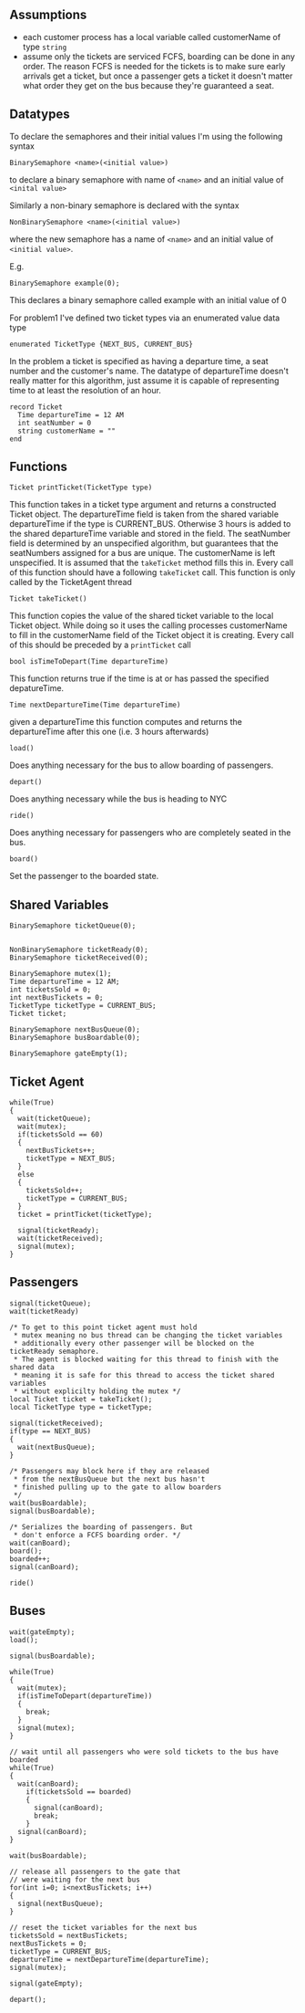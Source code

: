 ## Assumptions

- each customer process has a local variable called customerName of type `string`
- assume only the tickets are serviced FCFS, boarding can be done in any order. The reason FCFS is needed for the tickets is to make sure early arrivals get a ticket, but once a passenger gets a ticket it doesn't matter what order they get on the bus because they're guaranteed a seat.

## Datatypes

To declare the semaphores and their initial values I'm using the following syntax

```
BinarySemaphore <name>(<initial value>)
```
to declare a binary semaphore with name of `<name>` and an initial value of `<inital value>`

Similarly a non-binary semaphore is declared with the syntax

```
NonBinarySemaphore <name>(<initial value>)
```
where the new semaphore has a name of `<name>` and an initial value of `<initial value>`.

E.g.

```
BinarySemaphore example(0);
```
This declares a binary semaphore called example with an initial value of 0


For problem1 I've defined two ticket types via an enumerated value data type

```
enumerated TicketType {NEXT_BUS, CURRENT_BUS}
```

In the problem a ticket is specified as having a departure time, a seat number and the customer's name.
The datatype of departureTime doesn't really matter for this algorithm, just assume it is capable of representing
time to at least the resolution of an hour.

```
record Ticket
  Time departureTime = 12 AM
  int seatNumber = 0
  string customerName = ""
end
```

## Functions

```
Ticket printTicket(TicketType type)
```

This function takes in a ticket type argument and returns a constructed Ticket object.
The departureTime field is taken from the shared variable departureTime if the type is CURRENT_BUS. Otherwise
3 hours is added to the shared departureTime variable and stored in the field.
The seatNumber field is determined by an unspecified algorithm, but guarantees that
the seatNumbers assigned for a bus are unique.
The customerName is left unspecified. It is assumed that the `takeTicket` method fills this in.
Every call of this function should have a following `takeTicket` call.
This function is only called by the TicketAgent thread

```
Ticket takeTicket()
```

This function copies the value of the shared ticket variable to the local Ticket object. While doing
so it uses the calling processes customerName to fill in the customerName field of the Ticket object it
is creating. Every call of this should be preceded by a `printTicket` call

```
bool isTimeToDepart(Time departureTime)
```

This function returns true if the time is at or has passed the specified depatureTime.

```
Time nextDepartureTime(Time departureTime)
```
given a departureTime this function computes and returns the departureTime after this one (i.e. 3 hours afterwards)

```
load()
```
Does anything necessary for the bus to allow boarding of passengers.

```
depart()
```
Does anything necessary while the bus is heading to NYC

```
ride()
```
Does anything necessary for passengers who are completely seated in the bus.

```
board()
```
Set the passenger to the boarded state.

## Shared Variables

```
BinarySemaphore ticketQueue(0);


NonBinarySemaphore ticketReady(0);
BinarySemaphore ticketReceived(0);

BinarySemaphore mutex(1);
Time departureTime = 12 AM;
int ticketsSold = 0;
int nextBusTickets = 0;
TicketType ticketType = CURRENT_BUS;
Ticket ticket;

BinarySemaphore nextBusQueue(0);
BinarySemaphore busBoardable(0);

BinarySemaphore gateEmpty(1);
```

## Ticket Agent

```
while(True)
{
  wait(ticketQueue);
  wait(mutex);
  if(ticketsSold == 60)
  {
    nextBusTickets++;
    ticketType = NEXT_BUS;
  }
  else
  {
    ticketsSold++;
    ticketType = CURRENT_BUS;
  }
  ticket = printTicket(ticketType);

  signal(ticketReady);
  wait(ticketReceived);
  signal(mutex);
}
```

## Passengers

```
signal(ticketQueue);
wait(ticketReady)

/* To get to this point ticket agent must hold
 * mutex meaning no bus thread can be changing the ticket variables
 * additionally every other passenger will be blocked on the ticketReady semaphore.
 * The agent is blocked waiting for this thread to finish with the shared data
 * meaning it is safe for this thread to access the ticket shared variables
 * without explicilty holding the mutex */
local Ticket ticket = takeTicket();
local TicketType type = ticketType;

signal(ticketReceived);
if(type == NEXT_BUS)
{
  wait(nextBusQueue);
}

/* Passengers may block here if they are released 
 * from the nextBusQueue but the next bus hasn't
 * finished pulling up to the gate to allow boarders
 */
wait(busBoardable);
signal(busBoardable);

/* Serializes the boarding of passengers. But 
 * don't enforce a FCFS boarding order. */
wait(canBoard);
board();
boarded++;
signal(canBoard);

ride()
```

## Buses

```
wait(gateEmpty);
load();

signal(busBoardable);

while(True)
{
  wait(mutex);
  if(isTimeToDepart(departureTime))
  {
    break;
  }
  signal(mutex);
}

// wait until all passengers who were sold tickets to the bus have boarded
while(True)
{
  wait(canBoard);
    if(ticketsSold == boarded)
    {
      signal(canBoard);
      break;
    }
  signal(canBoard);
}

wait(busBoardable);

// release all passengers to the gate that
// were waiting for the next bus
for(int i=0; i<nextBusTickets; i++)
{
  signal(nextBusQueue);
}

// reset the ticket variables for the next bus
ticketsSold = nextBusTickets;
nextBusTickets = 0;
ticketType = CURRENT_BUS;
departureTime = nextDepartureTime(departureTime);
signal(mutex);

signal(gateEmpty);

depart();
```
